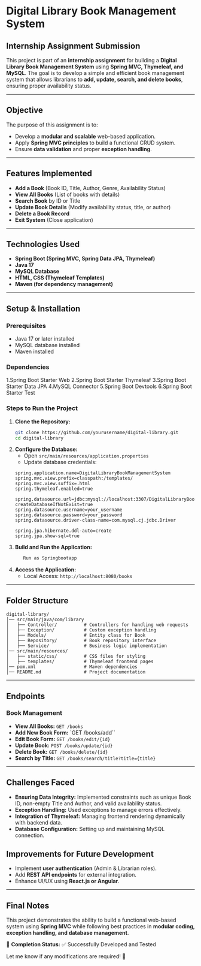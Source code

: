 # Digital Library Book Management System

## Internship Assignment Submission

This project is part of an **internship assignment** for building a **Digital Library Book Management System** using **Spring MVC, Thymeleaf, and MySQL**. The goal is to develop a simple and efficient book management system that allows librarians to **add, update, search, and delete books**, ensuring proper availability status.

---

## Objective

The purpose of this assignment is to:

- Develop a **modular and scalable** web-based application.
- Apply **Spring MVC principles** to build a functional CRUD system.
- Ensure **data validation** and proper **exception handling**.

---

## Features Implemented

- **Add a Book** (Book ID, Title, Author, Genre, Availability Status)
- **View All Books** (List of books with details)
- **Search Book** by ID or Title
- **Update Book Details** (Modify availability status, title, or author)
- **Delete a Book Record**
- **Exit System** (Close application)

---

## Technologies Used

- **Spring Boot (Spring MVC, Spring Data JPA, Thymeleaf)**
- **Java 17**
- **MySQL Database**
- **HTML, CSS (Thymeleaf Templates)**
- **Maven (for dependency management)**

---

## Setup & Installation

### Prerequisites

- Java 17 or later installed
- MySQL database installed
- Maven installed

### Dependencies
1.Spring Boot Starter Web
2.Spring Boot Starter Thymeleaf
3.Spring Boot Starter Data JPA
4.MySQL Connector
5.Spring Boot Devtools
6.Spring Boot Starter Test
### Steps to Run the Project

1. **Clone the Repository:**
   ```sh
   git clone https://github.com/yourusername/digital-library.git
   cd digital-library
   ```
2. **Configure the Database:**
   - Open `src/main/resources/application.properties`
   - Update database credentials:
   ```properties
   spring.application.name=DigitalLibraryBookManagementSystem 
   spring.mvc.view.prefix=classpath:/templates/
   spring.mvc.view.suffix=.html
   spring.thymeleaf.enabled=true

   spring.datasource.url=jdbc:mysql://localhost:3307/DigitalLibraryBookManagementSystemApplication?createDatabaseIfNotExist=true
   spring.datasource.username=your_username
   spring.datasource.password=your_password
   spring.datasource.driver-class-name=com.mysql.cj.jdbc.Driver

   spring.jpa.hibernate.ddl-auto=create
   spring.jpa.show-sql=true
   ```
3. **Build and Run the Application:**
   ```sh
      Run as Springbootapp
   ```
4. **Access the Application:**
   - Local Access: `http://localhost:8080/books`

---

## Folder Structure

```
digital-library/
│── src/main/java/com/library
│   ├── Controller/          # Controllers for handling web requests
│   ├── Exception/           # Custom exception handling
│   ├── Models/              # Entity class for Book
│   ├── Repository/          # Book repository interface
│   ├── Service/             # Business logic implementation
│── src/main/resources/
│   ├── static/css/          # CSS files for styling
│   ├── templates/           # Thymeleaf frontend pages
│── pom.xml                  # Maven dependencies
│── README.md                # Project documentation
```

---

## Endpoints

### Book Management

- **View All Books:** `GET /books`
- **Add New Book Form:** `GET /books/add``
- **Edit Book Form:** `GET /books/edit/{id}`
- **Update Book:** `POST /books/update/{id}`
- **Delete Book:** `GET /books/delete/{id}`
- **Search by Title:** `GET /books/search/title?title={title}`

---

## Challenges Faced

- **Ensuring Data Integrity:** Implemented constraints such as unique Book ID, non-empty Title and Author, and valid availability status.
- **Exception Handling:** Used exceptions to manage errors effectively.
- **Integration of Thymeleaf:** Managing frontend rendering dynamically with backend data.
- **Database Configuration:** Setting up and maintaining MySQL connection.

## Improvements for Future Development

- Implement **user authentication** (Admin & Librarian roles).
- Add **REST API endpoints** for external integration.
- Enhance UI/UX using **React.js or Angular**.

---

## Final Notes

This project demonstrates the ability to build a functional web-based system using **Spring MVC** while following best practices in **modular coding, exception handling, and database management**.

📌 **Completion Status:** ✅ Successfully Developed and Tested

Let me know if any modifications are required! 🎯

